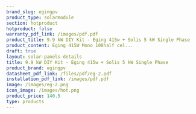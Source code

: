 ```yaml
---
brand_slug: egingpv
product_type: solarmodule
section: hotproduct
hotproduct: false
warranty_pdf_link: /images/pdf.pdf
product_title: 9.9 kW DIY Kit - Eging 415w + Solis 5 kW Single Phase
product_content: Eging 415W Mono 108half cel...
draft: true
layout: solar-panels-details
title: 9.9 kW DIY Kit - Eging 415w + Solis 5 kW Single Phase
product_brand: egingpv
datasheet_pdf_link: /files/pdf/eg-2.pdf
installation_pdf_link: /images/pdf.pdf
image: /images/eg-2.png
icon_image: /images/hot.png
product_price: 140.5
type: products
---
```

